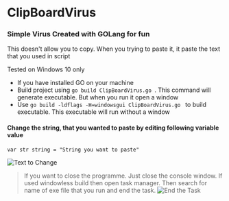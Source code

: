 # ClipBoardVirus

### Simple Virus Created with GOLang for fun

This doesn't allow you to copy. When you trying to paste it, it paste the text that you used in script

Tested on Windows 10 only

- If you have installed GO on your machine
- Build project using `go build ClipBoardVirus.go `. This command will generate executable. But when you run it open a window
- Use `go build -ldflags -H=windowsgui ClipBoardVirus.go ` to build executable. This executable will run without a window

#### Change the string, that you wanted to paste by editing following variable value

`var str string = "String you want to paste"`

<img src="https://user-images.githubusercontent.com/75155192/200337939-1070ec0e-126e-415e-8524-bb1653b087c6.png"
     alt="Text to Change"/>

> If you want to close the programme. Just close the console window.
> If used windowless build then open task manager. Then search for name of exe file that you run and end the task.
> <img src="https://user-images.githubusercontent.com/75155192/200343500-9803b85a-d350-4abd-ab63-69b816500ea4.png" alt="End the Task"/>
